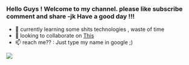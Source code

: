 ### Hello Guys ! Welcome to my channel. please like subscribe comment and share -jk Have a good day !!!


- 🌱 currently learning some shits technologies , waste of time 
- 👯 looking to collaborate on <a href="https://github.com/rabibasukala01/dallali">This</a>
- 📫 reach me?? : Just type my name in google ;)

![](https://komarev.com/ghpvc/?username=rabibasukala01)



